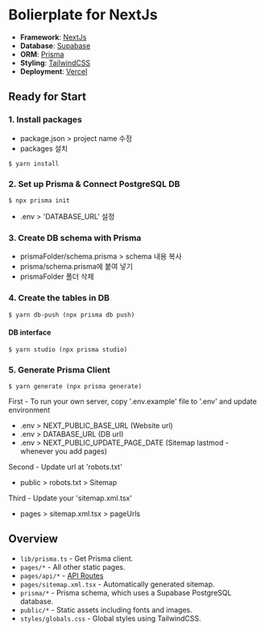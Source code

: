 # Bolierplate for NextJs

- **Framework**: [NextJs](https://nextjs.org/)
- **Database**: [Supabase](https://supabase.com)
- **ORM**: [Prisma](https://prisma.io/)
- **Styling**: [TailwindCSS](https://tailwindcss.com/)
- **Deployment**: [Vercel](https://vercel.com)

## Ready for Start

### 1. Install packages

- package.json > project name 수정
- packages 설치

```
$ yarn install
```

### 2. Set up Prisma & Connect PostgreSQL DB

```
$ npx prisma init
```

- .env > 'DATABASE_URL' 설정

### 3. Create DB schema with Prisma

- prismaFolder/schema.prisma > schema 내용 복사
- prisma/schema.prisma에 붙여 넣기
- prismaFolder 폴더 삭제

### 4. Create the tables in DB

```
$ yarn db-push (npx prisma db push)
```

#### DB interface

```
$ yarn studio (npx prisma studio)
```

### 5. Generate Prisma Client

```
$ yarn generate (npx prisma generate)
```



First - To run your own server, copy '.env.example' file to '.env' and update environment

- .env > NEXT_PUBLIC_BASE_URL (Website url)
- .env > DATABASE_URL (DB url)
- .env > NEXT_PUBLIC_UPDATE_PAGE_DATE (Sitemap lastmod - whenever you add pages)

Second - Update url at 'robots.txt'

- public > robots.txt > Sitemap

Third - Update your 'sitemap.xml.tsx'

- pages > sitemap.xml.tsx > pageUrls

## Overview

- `lib/prisma.ts` - Get Prisma client.
- `pages/*` - All other static pages.
- `pages/api/*` - [API Routes](https://nextjs.org/docs/api-routes/introduction)
- `pages/sitemap.xml.tsx` - Automatically generated sitemap.
- `prisma/*` - Prisma schema, which uses a Supabase PostgreSQL database.
- `public/*` - Static assets including fonts and images.
- `styles/globals.css` - Global styles using TailwindCSS.
